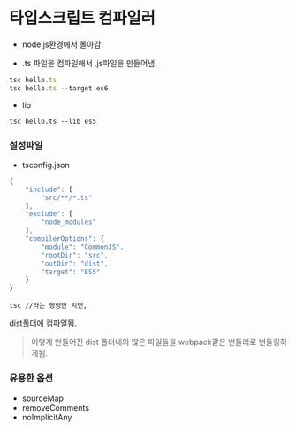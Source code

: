 # 타입스크립트 컴파일러



- node.js환경에서 돌아감.

- .ts 파일을 컴파일해서 .js파일을 만들어냄.

  

```typescript
tsc hello.ts
tsc hello.ts --target es6
```



- lib

```
tsc hello.ts --lib es5
```



### 설정파일

- tsconfig.json

```typescript
{
    "include": [
        "src/**/*.ts"
    ],
    "exclude": [
        "node_modules"
    ],
    "compilerOptions": {
        "module": "CommonJS",
        "rootDir": "src",
        "outDir": "dist",
        "target": "ES5"
    }
}

```

```
tsc //라는 명령만 치면,
```

dist폴더에 컴파일됨.

> 이렇게 만들어진 dist 폴더내의 많은 파일들을 webpack같은 번들러로 번들링하게됨.



### 유용한 옵션

- sourceMap
- removeComments
- noImplicitAny